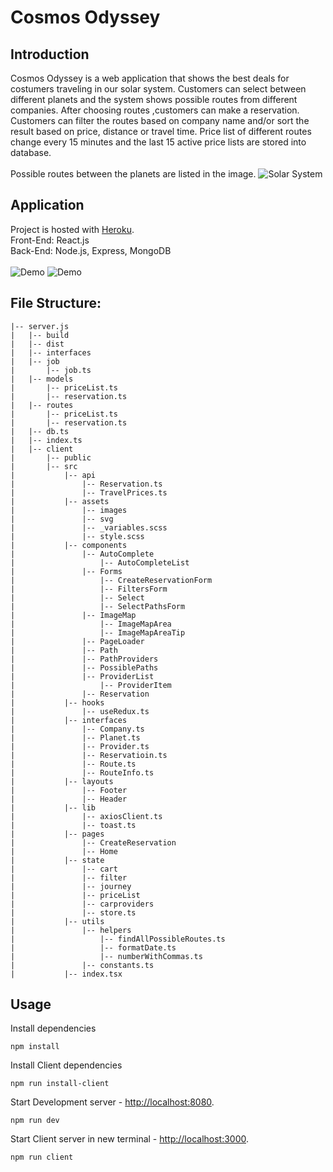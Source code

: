 # Cosmos Odyssey

## Introduction
Cosmos Odyssey is a web application that shows the best deals for costumers traveling in our solar system. Customers can select between different planets and the system shows possible routes from different companies. After choosing routes ,customers can make a reservation. Customers can filter the routes based on company name and/or sort the result based on price, distance or travel time. Price list of different routes change every 15 minutes and the last 15 active price lists are stored into database.<br/><br/>
Possible routes between the planets are listed in the image.
![Solar System](https://i.postimg.cc/wTyrcrb1/solar.png)

## Application
Project is hosted with [Heroku](https://cosmosodysseyuptime.herokuapp.com/).<br />
Front-End: React.js<br />
Back-End: Node.js, Express, MongoDB<br/><br/>
![Demo](https://i.postimg.cc/bwbkT0h0/app1.png)
![Demo](https://i.postimg.cc/HLg5PJYq/app2.png)

## File Structure:
```
|-- server.js
|   |-- build
|   |-- dist
|   |-- interfaces
|   |-- job
|       |-- job.ts
|   |-- models
|       |-- priceList.ts
|       |-- reservation.ts
|   |-- routes
|       |-- priceList.ts
|       |-- reservation.ts
|   |-- db.ts
|   |-- index.ts
|   |-- client
|       |-- public
|       |-- src
|           |-- api
|               |-- Reservation.ts
|               |-- TravelPrices.ts
|           |-- assets
|               |-- images
|               |-- svg
|               |-- _variables.scss
|               |-- style.scss
|           |-- components
|               |-- AutoComplete
|                   |-- AutoCompleteList
|               |-- Forms
|                   |-- CreateReservationForm
|                   |-- FiltersForm
|                   |-- Select
|                   |-- SelectPathsForm
|               |-- ImageMap
|                   |-- ImageMapArea
|                   |-- ImageMapAreaTip
|               |-- PageLoader
|               |-- Path
|               |-- PathProviders
|               |-- PossiblePaths
|               |-- ProviderList
|                   |-- ProviderItem
|               |-- Reservation
|           |-- hooks
|               |-- useRedux.ts
|           |-- interfaces
|               |-- Company.ts
|               |-- Planet.ts
|               |-- Provider.ts
|               |-- Reservatioin.ts
|               |-- Route.ts
|               |-- RouteInfo.ts
|           |-- layouts
|               |-- Footer
|               |-- Header
|           |-- lib
|               |-- axiosClient.ts
|               |-- toast.ts
|           |-- pages
|               |-- CreateReservation
|               |-- Home
|           |-- state
|               |-- cart
|               |-- filter
|               |-- journey
|               |-- priceList
|               |-- carproviders
|               |-- store.ts
|           |-- utils
|               |-- helpers
|                   |-- findAllPossibleRoutes.ts
|                   |-- formatDate.ts
|                   |-- numberWithCommas.ts
|               |-- constants.ts
|           |-- index.tsx
```

## Usage
Install dependencies
```
npm install
```
Install Client dependencies
```
npm run install-client
```
Start Development server - [http://localhost:8080](http://localhost:8080).
```
npm run dev
```
Start Client server in new terminal - [http://localhost:3000](http://localhost:3000).
```
npm run client
```